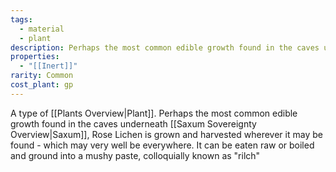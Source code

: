 ```yaml
---
tags:
  - material
  - plant
description: Perhaps the most common edible growth found in the caves underneath [[Saxum Sovereignty Overview|Saxum]], Rose Lichen is grown and harvested wherever it may be found - which may very well be everywhere. It can be eaten raw or boiled and ground into a mushy paste, colloquially known as "rilch"
properties:
  - "[[Inert]]"
rarity: Common
cost_plant: gp
---
```

A type of [[Plants Overview|Plant]]. Perhaps the most common edible growth found in the caves underneath [[Saxum Sovereignty Overview|Saxum]], Rose Lichen is grown and harvested wherever it may be found - which may very well be everywhere. It can be eaten raw or boiled and ground into a mushy paste, colloquially known as "rilch"
